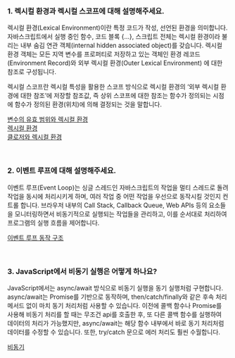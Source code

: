 ### 1. 렉시컬 환경과 렉시컬 스코프에 대해 설명해주세요.
렉시컬 환경(Lexical Environment)이란 특정 코드가 작성, 선언된 환경을 의미합니다. 
자바스크립트에서 실행 중인 함수, 코드 블록 {...}, 스크립트 전체는 렉시컬 환경이라 불리는 내부 숨김 연관 객체(internal hidden associated object)를 갖습니다.
렉시컬 환경 객체는 모든 지역 변수를 프로퍼티로 저장하고 있는 객체인 환경 레코드(Environment Record)와 외부 렉시컬 환경(Outer Lexical Environment) 에 대한 참조로 구성됩니다.

렉시컬 스코프란 렉시컬 특성을 활용한 스코프 방식으로 렉시컬 환경의 ‘외부 렉시컬 환경에 대한 참조’에 저장할 참조값,
즉 상위 스코프에 대한 참조는 함수가 정의되는 시점에 함수가 정의된 환경(위치)에 의해 결정되는 것을 말합니다.

[변수의 유효 범위와 렉시컬 환경](https://lakelouise.tistory.com/166)</br>
[렉시컬 환경](https://ko.javascript.info/closure#ref-151)</br>
[클로저와 렉시컬 환경](https://hanna-log.tistory.com/472)</br>

</br>

### 2. 이벤트 루프에 대해 설명해주세요.
이벤트 루프(Event Loop)는 싱글 스레드인 자바스크립트의 작업을 멀티 스레드로 돌려 작업을 동시에 처리시키게 하며, 여러 작업 중 어떤 작업을 우선으로 동작시킬 것인지 컨트롤 합니다.
브라우저 내부의 Call Stack, Callback Queue, Web APIs 등의 요소들을 모니터링하면서 비동기적으로 실행되는 작업들을 관리하고, 이를 순서대로 처리하여 프로그램의 실행 흐름을 제어합니다.

[이벤트 루프 동작 구조](https://inpa.tistory.com/entry/%F0%9F%94%84-%EC%9E%90%EB%B0%94%EC%8A%A4%ED%81%AC%EB%A6%BD%ED%8A%B8-%EC%9D%B4%EB%B2%A4%ED%8A%B8-%EB%A3%A8%ED%94%84-%EA%B5%AC%EC%A1%B0-%EB%8F%99%EC%9E%91-%EC%9B%90%EB%A6%AC)

</br>

### 3. JavaScript에서 비동기 실행은 어떻게 하나요?
JavaScript에서는 async/await 방식으로 비동기 실행을 동기 실행처럼 구현합니다. 
async/await는 Promise를 기반으로 동작하며, then/catch/finally와 같은 후속 처리 메서드 없이 마치 동기 처리처럼 사용할 수 있습니다.
이전에 콜백 함수나 Promise를 사용해 비동기 처리를 할 때는 무조건 api를 호출한 후, 또 다른 콜백 함수를 실행하여 데이터의 처리가 가능했지만,
async/await는 해당 함수 내부에서 바로 동기 처리처럼 데이터를 수정할 수 있습니다. 또한, try/catch 문으로 에러 처리도 훨씬 수월합니다.

[비동기](https://www.howdy-mj.me/javascript/asynchronous-programming)

